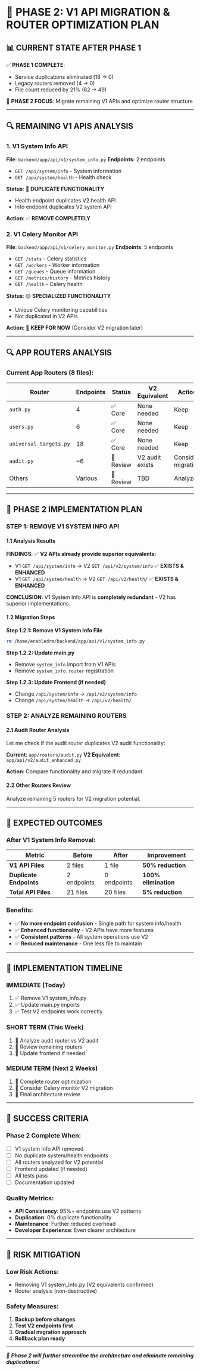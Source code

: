 # 🎯 PHASE 2: V1 API MIGRATION & ROUTER OPTIMIZATION PLAN

## **📊 CURRENT STATE AFTER PHASE 1**

✅ **PHASE 1 COMPLETE**: 
- Service duplications eliminated (18 → 0)
- Legacy routers removed (4 → 0)
- File count reduced by 21% (62 → 49)

🎯 **PHASE 2 FOCUS**: Migrate remaining V1 APIs and optimize router structure

---

## **🔍 REMAINING V1 APIS ANALYSIS**

### **1. V1 System Info API** 
**File**: `backend/app/api/v1/system_info.py`
**Endpoints**: 2 endpoints
- `GET /api/system/info` - System information
- `GET /api/system/health` - Health check

**Status**: 🔴 **DUPLICATE FUNCTIONALITY**
- Health endpoint duplicates V2 health API
- Info endpoint duplicates V2 system API

**Action**: ✅ **REMOVE COMPLETELY**

### **2. V1 Celery Monitor API**
**File**: `backend/app/api/v1/celery_monitor.py` 
**Endpoints**: 5 endpoints
- `GET /stats` - Celery statistics
- `GET /workers` - Worker information
- `GET /queues` - Queue information  
- `GET /metrics/history` - Metrics history
- `GET /health` - Celery health

**Status**: 🟡 **SPECIALIZED FUNCTIONALITY**
- Unique Celery monitoring capabilities
- Not duplicated in V2 APIs

**Action**: 🔄 **KEEP FOR NOW** (Consider V2 migration later)

---

## **🔍 APP ROUTERS ANALYSIS**

### **Current App Routers (8 files):**

| **Router** | **Endpoints** | **Status** | **V2 Equivalent** | **Action** |
|------------|---------------|------------|-------------------|------------|
| `auth.py` | 4 | ✅ Core | None needed | Keep |
| `users.py` | 6 | ✅ Core | None needed | Keep |
| `universal_targets.py` | 18 | ✅ Core | None needed | Keep |
| `audit.py` | ~6 | 🔄 Review | V2 audit exists | Consider migration |
| Others | Various | 🔄 Review | TBD | Analyze |

---

## **🚀 PHASE 2 IMPLEMENTATION PLAN**

### **STEP 1: REMOVE V1 SYSTEM INFO API**

#### **1.1 Analysis Results**

**FINDINGS**:
✅ **V2 APIs already provide superior equivalents**:
- V1 `GET /api/system/info` → V2 `GET /api/v2/system/info` ✅ **EXISTS & ENHANCED**
- V1 `GET /api/system/health` → V2 `GET /api/v2/health/` ✅ **EXISTS & ENHANCED**

**CONCLUSION**: V1 System Info API is **completely redundant** - V2 has superior implementations.

#### **1.2 Migration Steps**

**Step 1.2.1: Remove V1 System Info File**
```bash
rm /home/enabledrm/backend/app/api/v1/system_info.py
```

**Step 1.2.2: Update main.py**
- Remove `system_info` import from V1 APIs
- Remove `system_info.router` registration

**Step 1.2.3: Update Frontend (if needed)**
- Change `/api/system/info` → `/api/v2/system/info`
- Change `/api/system/health` → `/api/v2/health/`

### **STEP 2: ANALYZE REMAINING ROUTERS**

#### **2.1 Audit Router Analysis**

Let me check if the audit router duplicates V2 audit functionality:

**Current**: `app/routers/audit.py`
**V2 Equivalent**: `app/api/v2/audit_enhanced.py`

**Action**: Compare functionality and migrate if redundant.

#### **2.2 Other Routers Review**

Analyze remaining 5 routers for V2 migration potential.

---

## **🎯 EXPECTED OUTCOMES**

### **After V1 System Info Removal:**

| **Metric** | **Before** | **After** | **Improvement** |
|------------|------------|-----------|-----------------|
| **V1 API Files** | 2 files | 1 file | **50% reduction** |
| **Duplicate Endpoints** | 2 endpoints | 0 endpoints | **100% elimination** |
| **Total API Files** | 21 files | 20 files | **5% reduction** |

### **Benefits:**
- ✅ **No more endpoint confusion** - Single path for system info/health
- ✅ **Enhanced functionality** - V2 APIs have more features
- ✅ **Consistent patterns** - All system operations use V2
- ✅ **Reduced maintenance** - One less file to maintain

---

## **🚀 IMPLEMENTATION TIMELINE**

### **IMMEDIATE (Today)**
1. ✅ Remove V1 system_info.py
2. ✅ Update main.py imports
3. ✅ Test V2 endpoints work correctly

### **SHORT TERM (This Week)**
1. 🔄 Analyze audit router vs V2 audit
2. 🔄 Review remaining routers
3. 🔄 Update frontend if needed

### **MEDIUM TERM (Next 2 Weeks)**
1. 🔄 Complete router optimization
2. 🔄 Consider Celery monitor V2 migration
3. 🔄 Final architecture review

---

## **🎊 SUCCESS CRITERIA**

### **Phase 2 Complete When:**
- [ ] V1 system info API removed
- [ ] No duplicate system/health endpoints
- [ ] All routers analyzed for V2 potential
- [ ] Frontend updated (if needed)
- [ ] All tests pass
- [ ] Documentation updated

### **Quality Metrics:**
- **API Consistency**: 95%+ endpoints use V2 patterns
- **Duplication**: 0% duplicate functionality
- **Maintenance**: Further reduced overhead
- **Developer Experience**: Even clearer architecture

---

## **🔧 RISK MITIGATION**

### **Low Risk Actions:**
- Removing V1 system_info.py (V2 equivalents confirmed)
- Router analysis (non-destructive)

### **Safety Measures:**
1. **Backup before changes**
2. **Test V2 endpoints first**
3. **Gradual migration approach**
4. **Rollback plan ready**

---

*🎯 **Phase 2 will further streamline the architecture and eliminate remaining duplications!***